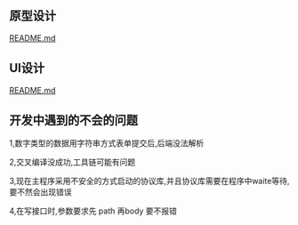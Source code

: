 ## 原型设计
[README.md](design%2FREADME.md)
## UI设计
[README.md](ui%2FREADME.md)
## 开发中遇到的不会的问题
1,数字类型的数据用字符串方式表单提交后,后端没法解析

2,交叉编译没成功,工具链可能有问题

3,现在主程序采用不安全的方式启动的协议库,并且协议库需要在程序中waite等待,要不然会出现错误

4,在写接口时,参数要求先 path 再body 要不报错